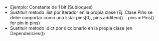 
* Ejemplo: Constante de 1 bit (Subloques)
* Sustituir metodo .list por iterador en la propia clase
 (Ej. Clase Pins se debe conportar como una lista: pins[0], pins.additem()...
  pins = Pins()
  for pin in pins)
* Sustituir metodo .dict por diccionario en la propia clase (en Dependencies())
  

